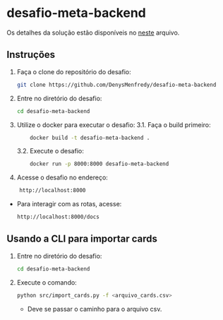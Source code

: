 # desafio-meta-backend
Os detalhes da solução estão disponíveis no [neste](descricao_solucao.pdf) arquivo.
## Instruções
1. Faça o clone do repositório do desafio:
    ```bash
    git clone https://github.com/DenysMenfredy/desafio-meta-backend
    ```
2. Entre no diretório do desafio:
    ```bash
    cd desafio-meta-backend
    ```
3. Utilize o docker para executar o desafio:
    3.1. Faça o build primeiro:
    ```bash
        docker build -t desafio-meta-backend .
    ```
    3.2. Execute o desafio:
    ```bash
        docker run -p 8000:8000 desafio-meta-backend
    ```
4. Acesse o desafio no endereço:
```bash
    http://localhost:8000
```

- Para interagir com as rotas, acesse:
    ```bash
    http://localhost:8000/docs
    ```

## Usando a CLI para importar cards
1. Entre no diretório do desafio:
    ```bash
    cd desafio-meta-backend
    ```
2. Execute o comando:
    ```bash
    python src/import_cards.py -f <arquivo_cards.csv>
    ```
    - Deve se passar o caminho para o arquivo csv.